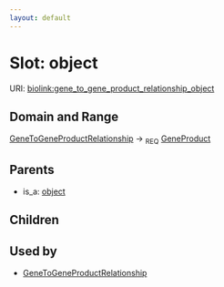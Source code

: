 ```yaml
---
layout: default
---
```



# Slot: object




URI: [biolink:gene_to_gene_product_relationship_object](https://w3id.org/biolink/vocab/gene_to_gene_product_relationship_object)

## Domain and Range

[GeneToGeneProductRelationship](GeneToGeneProductRelationship.md) ->  <sub>REQ</sub> [GeneProduct](GeneProduct.md)

## Parents

 *  is_a: [object](sequence_feature_relationship_object.md)

## Children


## Used by

 * [GeneToGeneProductRelationship](GeneToGeneProductRelationship.md)
